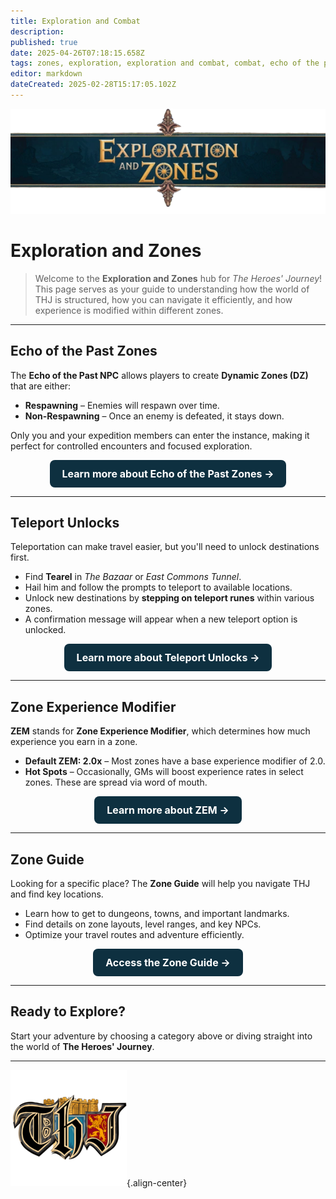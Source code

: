 ```yaml
---
title: Exploration and Combat
description: 
published: true
date: 2025-04-26T07:18:15.658Z
tags: zones, exploration, exploration and combat, combat, echo of the past
editor: markdown
dateCreated: 2025-02-28T15:17:05.102Z
---
```


<p align="center">
  <img src="/explorationzonesbanner.webp" width="600px">
</p>

# **Exploration and Zones**

> Welcome to the **Exploration and Zones** hub for *The Heroes' Journey*! This page serves as your guide to understanding how the world of THJ is structured, how you can navigate it efficiently, and how experience is modified within different zones. 

---


## **Echo of the Past Zones**
The **Echo of the Past NPC** allows players to create **Dynamic Zones (DZ)** that are either:
- **Respawning** – Enemies will respawn over time.
- **Non-Respawning** – Once an enemy is defeated, it stays down.

Only you and your expedition members can enter the instance, making it perfect for controlled encounters and focused exploration.

<p align="center">
    <a href="/exploration-and-combat/echo-of-the-past" style="display: inline-block; padding: 12px 20px; font-size: 16px; font-weight: bold; color: #fff; background: #0e3040; border-radius: 8px; text-decoration: none;">Learn more about Echo of the Past Zones →</a>
</p>

---

## **Teleport Unlocks**
Teleportation can make travel easier, but you'll need to unlock destinations first.

- Find **Tearel** in *The Bazaar* or *East Commons Tunnel*.
- Hail him and follow the prompts to teleport to available locations.
- Unlock new destinations by **stepping on teleport runes** within various zones.
- A confirmation message will appear when a new teleport option is unlocked.

<p align="center">
    <a href="/exploration-and-combat/teleport" style="display: inline-block; padding: 12px 20px; font-size: 16px; font-weight: bold; color: #fff; background: #0e3040; border-radius: 8px; text-decoration: none;">Learn more about Teleport Unlocks →</a>
</p>

---

## **Zone Experience Modifier**
**ZEM** stands for **Zone Experience Modifier**, which determines how much experience you earn in a zone.

- **Default ZEM: 2.0x** – Most zones have a base experience modifier of 2.0.
- **Hot Spots** – Occasionally, GMs will boost experience rates in select zones. These are spread via word of mouth.

<p align="center">
    <a href="/exploration-and-combat/zem" style="display: inline-block; padding: 12px 20px; font-size: 16px; font-weight: bold; color: #fff; background: #0e3040; border-radius: 8px; text-decoration: none;">Learn more about ZEM →</a>
</p>

---

## **Zone Guide**
Looking for a specific place? The **Zone Guide** will help you navigate THJ and find key locations.

- Learn how to get to dungeons, towns, and important landmarks.
- Find details on zone layouts, level ranges, and key NPCs.
- Optimize your travel routes and adventure efficiently.

<p align="center">
    <a href="/exploration-and-combat/zone-guide" style="display: inline-block; padding: 12px 20px; font-size: 16px; font-weight: bold; color: #fff; background: #0e3040; border-radius: 8px; text-decoration: none;">Access the Zone Guide →</a>
</p>

---

## **Ready to Explore?**
Start your adventure by choosing a category above or diving straight into the world of **The Heroes' Journey**.

---
![pagebreak6.webp](/pagebreak6.webp){.align-center}